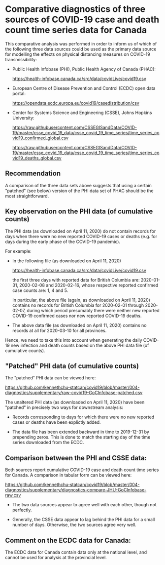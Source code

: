 
Comparative diagnostics of three sources of COVID-19 case and death count time series data for Canada
=====================================================================================================

This comparative analysis was performed in order to inform us of which of the following three data sources
could be used as the primary data source for modelling the effects on physical distancing measures
on COVID-19 transmissibility:

*  Public Health Infobase (PHI), Public Health Agency of Canada (PHAC):

   https://health-infobase.canada.ca/src/data/covidLive/covid19.csv

*  European Centre of Disease Prevention and Control (ECDC) open data portal:

   https://opendata.ecdc.europa.eu/covid19/casedistribution/csv

*  Center for Systems Science and Engineering (CSSE), Johns Hopkins University:

   https://raw.githubusercontent.com/CSSEGISandData/COVID-19/master/csse_covid_19_data/csse_covid_19_time_series/time_series_covid19_confirmed_global.csv

   https://raw.githubusercontent.com/CSSEGISandData/COVID-19/master/csse_covid_19_data/csse_covid_19_time_series/time_series_covid19_deaths_global.csv

Recommendation
--------------
A comparison of the three data sets above suggests that
using a certain "patched" (see below) version
of the PHI data set of PHAC should be the most straightforward.

Key observation on the PHI data (of cumulative counts)
------------------------------------------------------
The PHI data (as downloaded on April 11, 2020) do not contain records
for days when there were no new reported COVID-19 cases or deaths
(e.g. for days during the early phase of the COVID-19 pandemic).

For example:

*  In the following file (as downloaded on April 11, 2020) 

   https://health-infobase.canada.ca/src/data/covidLive/covid19.csv

   the first three days with reported data for British Columbia are:
   2020-01-31, 2020-02-08 and 2020-02-16,
   whose respective reported confirmed case counts are: 1, 4 and 5.

   In particular, the above file (again, as downloaded on April 11, 2020) contains no records
   for British Columbia for 2020-02-01 through 2020-02-07,
   during which period presumably there were neither new reported COVID-19 confirmed cases
   nor new reported COVID-19 deaths.

*  The above data file (as downloaded on April 11, 2020)
   contains no records at all for 2020-03-10 for all provinces.

Hence, we need to take this into account when generating
the daily COVID-19 new infection and death counts
based on the above PHI data file (of cumulative counts).

"Patched" PHI data (of cumulative counts)
-----------------------------------------
The "patched" PHI data can be viewed here:

https://github.com/kennethchu-statcan/covid19/blob/master/004-diagnostics/supplementary/raw-covid19-GoCInfobase-patched.csv

The unaltered PHI data (as downloaded on April 11, 2020) have been "patched" in precisely two ways for downstream analysis:

*  Records corresponding to days for which there were no new reported cases or deaths have been explictly added.

*  The data file has been extended backward in time to 2019-12-31 by prepending zeros.
   This is done to match the starting day of the time series downloaded from the ECDC.

Comparison between the PHI and CSSE data:
-----------------------------------------
Both sources report cumulative COVID-19 case and death count time series for Canada.
A comparison in tabular form can be viewed here:

https://github.com/kennethchu-statcan/covid19/blob/master/004-diagnostics/supplementary/diagnostics-compare-JHU-GoCInfobase-raw.csv

*  The two data sources appear to agree well with each other, though not perfectly.

*  Generally, the CSSE data appear to lag behind the PHI data for a small number of days.
   Otherwise, the two sources agree very well.

Comment on the ECDC data for Canada:
------------------------------------
The ECDC data for Canada contain data only at the national level, and cannot be used
for analysis at the provincial level.


